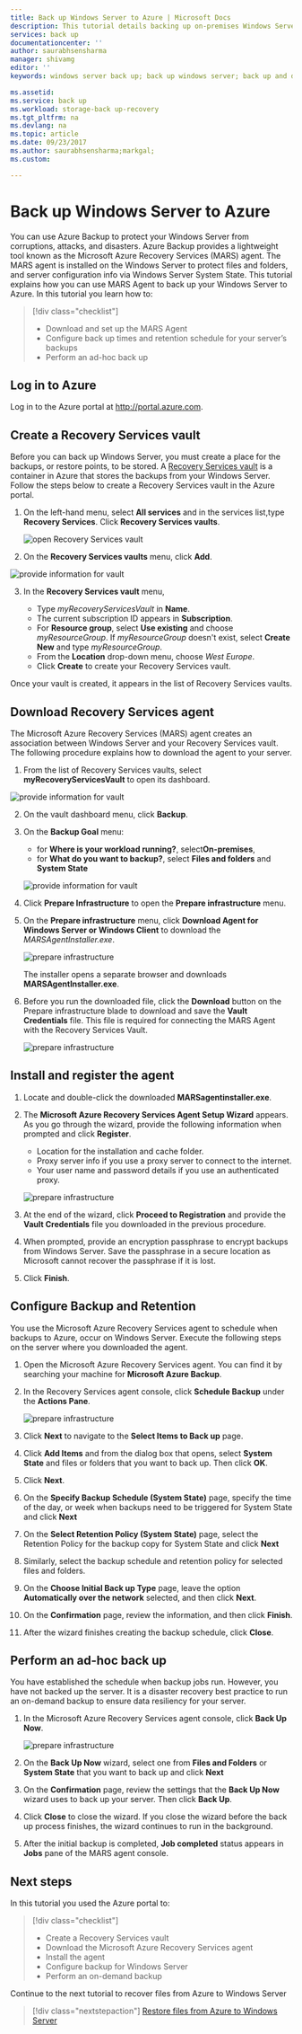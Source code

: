 ```yaml
---
title: Back up Windows Server to Azure | Microsoft Docs
description: This tutorial details backing up on-premises Windows Servers to a Recovery Services vault.
services: back up
documentationcenter: ''
author: saurabhsensharma
manager: shivamg
editor: ''
keywords: windows server back up; back up windows server; back up and disaster recovery

ms.assetid: 
ms.service: back up
ms.workload: storage-back up-recovery
ms.tgt_pltfrm: na
ms.devlang: na
ms.topic: article
ms.date: 09/23/2017
ms.author: saurabhsensharma;markgal;
ms.custom:

---
```

# Back up Windows Server to Azure


You can use Azure Backup to protect your Windows Server from corruptions, attacks, and disasters. Azure Backup provides a lightweight tool known as the Microsoft Azure Recovery Services (MARS) agent. The MARS agent is installed on the Windows Server to protect files and folders, and server configuration info via Windows Server System State. This tutorial explains how you can use MARS Agent to back up your Windows Server to Azure. In this tutorial you learn how to: 


> [!div class="checklist"]
> * Download and set up the MARS Agent
> * Configure back up times and retention schedule for your server’s backups
> * Perform an ad-hoc back up


## Log in to Azure

Log in to the Azure portal at http://portal.azure.com.

## Create a Recovery Services vault

Before you can back up Windows Server, you must create a place for the backups, or restore points, to be stored. A [Recovery Services vault](backup-azure-recovery-services-vault-overview.md) is a container in Azure that stores the backups from your Windows Server. Follow the steps below to create a Recovery Services vault in the Azure portal. 

1. On the left-hand menu, select **All services** and in the services list,type **Recovery Services**. Click **Recovery Services vaults**.

   ![open Recovery Services vault](./media/tutorial-backup-windows-server-to-azure/full-browser-open-rs-vault.png)

2.	On the **Recovery Services vaults** menu, click **Add**.

   ![provide information for vault](./media/tutorial-backup-windows-server-to-azure/provide-vault-detail-2.png)

3.	In the **Recovery Services vault** menu,

    - Type *myRecoveryServicesVault* in **Name**.
    - The current subscription ID appears in **Subscription**.
    - For **Resource group**, select **Use existing** and choose *myResourceGroup*. If *myResourceGroup* doesn't exist, select **Create New** and type *myResourceGroup*. 
    - From the **Location** drop-down menu, choose *West Europe*.
    - Click **Create** to create your Recovery Services vault.
 
Once your vault is created, it appears in the list of Recovery Services vaults.

## Download Recovery Services agent

The Microsoft Azure Recovery Services (MARS) agent creates an association between Windows Server and your Recovery Services vault. The following procedure explains how to download the agent to your server.

1.	From the list of Recovery Services vaults, select **myRecoveryServicesVault** to open its dashboard.

   ![provide information for vault](./media/tutorial-backup-windows-server-to-azure/open-vault-from-list.png)

2.	On the vault dashboard menu, click **Backup**.

3.	On the **Backup Goal** menu:

    - for **Where is your workload running?**, select**On-premises**, 
    - for **What do you want to backup?**, select **Files and folders** and **System State** 

    ![provide information for vault](./media/tutorial-backup-windows-server-to-azure/backup-goal.png)
    
4.	Click **Prepare Infrastructure** to open the **Prepare infrastructure** menu.
5.	On the **Prepare infrastructure** menu, click **Download Agent for Windows Server or Windows Client** to download the *MARSAgentInstaller.exe*. 

    ![prepare infrastructure](./media/tutorial-backup-windows-server-to-azure/prepare-infrastructure.png)

    The installer opens a separate browser and downloads **MARSAgentInstaller.exe**.
 
6.	Before you run the downloaded file, click the **Download** button on the Prepare infrastructure blade to download and save the **Vault Credentials** file. This file is required for connecting the MARS Agent with the Recovery Services Vault.

    ![prepare infrastructure](./media/tutorial-backup-windows-server-to-azure/download-vault-credentials.png)
 
## Install and register the agent

1. Locate and double-click the downloaded **MARSagentinstaller.exe**.
2. The **Microsoft Azure Recovery Services Agent Setup Wizard** appears. As you go through the wizard, provide the following information when prompted and click **Register**.
    - Location for the installation and cache folder.
    - Proxy server info if you use a proxy server to connect to the internet.
    - Your user name and password details if you use an authenticated proxy.

    ![prepare infrastructure](./media/tutorial-backup-windows-server-to-azure/mars-installer.png) 

3. At the end of the wizard, click **Proceed to Registration** and provide the **Vault Credentials** file you downloaded in the previous procedure.
 
4. When prompted, provide an encryption passphrase to encrypt backups from Windows Server. Save the passphrase in a secure location as Microsoft cannot recover the passphrase if it is lost.

5. Click **Finish**. 

## Configure Backup and Retention

You use the Microsoft Azure Recovery Services agent to schedule when backups to Azure, occur on Windows Server. Execute the following steps on the server where you downloaded the agent.

1. Open the Microsoft Azure Recovery Services agent. You can find it by searching your machine for **Microsoft Azure Backup**.

2.	In the Recovery Services agent console, click **Schedule Backup** under the **Actions Pane**.

    ![prepare infrastructure](./media/tutorial-backup-windows-server-to-azure/mars-schedule-backup.png)

3. Click **Next** to navigate to the **Select Items to Back up** page.

4. Click **Add Items** and from the dialog box that opens, select **System State** and files or folders that you want to back up. Then click **OK**.

5. Click **Next**.

6. On the **Specify Backup Schedule (System State)** page, specify the time of the day, or week when backups need to be triggered for System State and click **Next** 

7.	On the **Select Retention Policy (System State)** page, select the Retention Policy for the backup copy for System State and click **Next**
8. Similarly, select the backup schedule and retention policy for selected files and folders. 
8.	On the **Choose Initial Back up Type** page, leave the option **Automatically over the network** selected, and then click **Next**.
9.	On the **Confirmation** page, review the information, and then click **Finish**.
10.	After the wizard finishes creating the backup schedule, click **Close**.

## Perform an ad-hoc back up

You have established the schedule when backup jobs run. However, you have not backed up the server. It is a disaster recovery best practice to run an on-demand backup to ensure data resiliency for your server.

1.	In the Microsoft Azure Recovery Services agent console, click **Back Up Now**.

    ![prepare infrastructure](./media/tutorial-backup-windows-server-to-azure/mars-schedule-backup.png)

2.	On the **Back Up Now** wizard, select one from **Files and Folders** or **System State** that you want to back up and click **Next** 
3. On the **Confirmation** page, review the settings that the **Back Up Now** wizard uses to back up your server. Then click **Back Up**.
4.	Click **Close** to close the wizard. If you close the wizard before the back up process finishes, the wizard continues to run in the background.
4.	After the initial backup is completed, **Job completed** status appears in **Jobs** pane of the MARS agent console.


## Next steps

In this tutorial you used the Azure portal to: 
 
> [!div class="checklist"] 
> * Create a Recovery Services vault 
> * Download the Microsoft Azure Recovery Services agent 
> * Install the agent 
> * Configure backup for Windows Server 
> * Perform an on-demand backup 

Continue to the next tutorial to recover files from Azure to Windows Server

> [!div class="nextstepaction"] 
> [Restore files from Azure to Windows Server](./tutorial-backup-restore-files-windows-server.md) 

